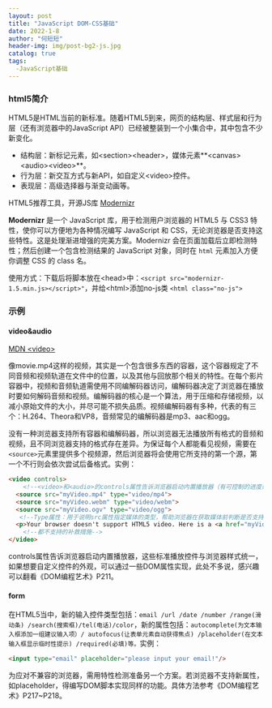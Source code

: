 ```yaml
---
layout: post
title: "JavaScript DOM-CSS基础"
date: 2022-1-8
author: "何短短"
header-img: img/post-bg2-js.jpg
catalog: true
tags: 
  -JavaScript基础
---
```


### html5简介

HTML5是HTML当前的新标准。随着HTML5到来，网页的结构层、样式层和行为层（还有浏览器中的JavaScript API）已经被整装到一个小集合中，其中包含不少新变化。

* 结构层：新标记元素，如\<section>\<header>，媒体元素**\<canvas>\<audio>\<video>**。
* 行为层：新交互方式与新API，如自定义\<video>控件。
* 表现层：高级选择器与渐变动画等。

HTML5推荐工具，开源JS库 [Modernizr](https://modernizr.com/)

**Modernizr** 是一个 JavaScript 库，用于检测用户浏览器的 HTML5 与 CSS3 特性，使你可以方便地为各种情况编写 JavaScript 和 CSS，无论浏览器是否支持这些特性。这是处理渐进增强的完美方案。Modernizr 会在页面加载后立即检测特性；然后创建一个包含检测结果的 JavaScript 对象，同时在 `html` 元素加入方便你调整 CSS 的 class 名。

使用方式：下载后将脚本放在\<head>中：`<script src="modernizr-1.5.min.js></script>"`，并给\<html>添加no-js类 `<html class="no-js">`

### 示例

#### video&audio

[MDN \<video>](https://developer.mozilla.org/zh-CN/docs/Web/HTML/Element/video)

像movie.mp4这样的视频，其实是一个包含很多东西的容器，这个容器规定了不同音频和视频轨道在文件中的位置，以及其他与回放那个相关的特性。在每个影片容器中，视频和音频轨道需使用不同编解码器访问，编解码器决定了浏览器在播放时要如何解码音频和视频。编解码器的核心是一个算法，用于压缩和存储视频，以减小原始文件的大小，并尽可能不损失品质。视频编解码器有多种，代表的有三个：H.264、Theora和VP8，音频常见的编解码器是mp3、aac和ogg。

没有一种浏览器支持所有容器和编解码器，所以浏览器无法播放所有格式的音频和视频，且不同浏览器支持的格式存在差异。为保证每个人都能看见视频，需要在`<source>`元素里提供多个视频源，然后浏览器将会使用它所支持的第一个源，第一个不行则会依次尝试后备格式。实例：

```html
<video controls>
    <!--<video>和<audio>的controls属性告诉浏览器启动内置播放器（有可控制的进度条）autoplay自动播放，loop视频结束后自动重放。controls可和autoplay同时使用，即打开窗口自动就播放，但能控制，类似b站。controls是一个布尔值属性，这意味着它不需要一个值，标签存在即开启设置。-->
  <source src="myVideo.mp4" type="video/mp4">
  <source src="myVideo.webm" type="video/webm">
  <source src="myVideo.ogv" type="video/ogg">
   <!--Type属性：用于说明src属性指定媒体的类型，帮助浏览器在获取媒体前判断是否支持此类别的媒体格式。-->
  <p>Your browser doesn't support HTML5 video. Here is a <a href="myVideo.mp4">link to the video</a> instead.</p>
    <!--都不支持的补救措施-->
</video>
```

controls属性告诉浏览器启动内置播放器，这些标准播放控件与浏览器样式统一，如果想要自定义控件的外观，可以通过一些DOM属性实现，此处不多说，感兴趣可以翻看《DOM编程艺术》P211。

#### form

在HTML5当中，新的输入控件类型包括：`email /url /date /number /range(滑动条) /search(搜索框)/tel(电话)/color`，新的属性包括：`autocomplete(为文本输入框添加一组建议输入项）/ autofocus(让表单元素自动获得焦点) /placeholder(在文本输入框显示临时性提示) /required(必填)等。`实例：

``````html
<input type="email" placeholder="please input your email!"/>
``````

为应对不兼容的浏览器，需用特性检测准备另一个方案。若浏览器不支持新属性，如placeholder，得编写DOM脚本实现同样的功能。具体方法参考《DOM编程艺术》P217~P218。




